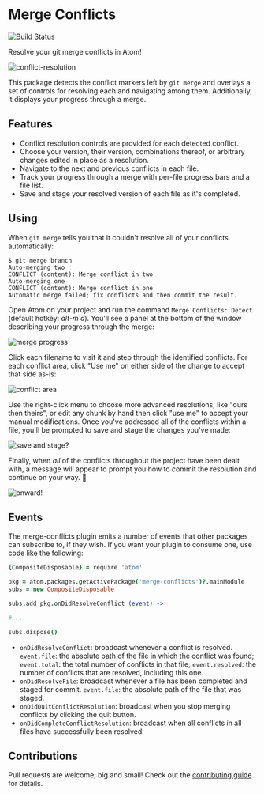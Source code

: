 # Merge Conflicts

[![Build Status](https://travis-ci.org/smashwilson/merge-conflicts.svg?branch=master)](https://travis-ci.org/smashwilson/merge-conflicts)

Resolve your git merge conflicts in Atom!

![conflict-resolution](https://raw.github.com/smashwilson/merge-conflicts/master/docs/conflict-resolution.gif)

This package detects the conflict markers left by `git merge` and overlays a set of controls for resolving each and navigating among them. Additionally, it displays your progress through a merge.

## Features

 * Conflict resolution controls are provided for each detected conflict.
 * Choose your version, their version, combinations thereof, or arbitrary changes edited in place as a resolution.
 * Navigate to the next and previous conflicts in each file.
 * Track your progress through a merge with per-file progress bars and a file list.
 * Save and stage your resolved version of each file as it's completed.

## Using

When `git merge` tells you that it couldn't resolve all of your conflicts automatically:

```
$ git merge branch
Auto-merging two
CONFLICT (content): Merge conflict in two
Auto-merging one
CONFLICT (content): Merge conflict in one
Automatic merge failed; fix conflicts and then commit the result.
```

Open Atom on your project and run the command `Merge Conflicts: Detect` (default hotkey: *alt-m d*). You'll see a panel at the bottom of the window describing your progress through the merge:

![merge progress](https://raw.github.com/smashwilson/merge-conflicts/master/docs/merge-progress.jpg)

Click each filename to visit it and step through the identified conflicts. For each conflict area, click "Use me" on either side of the change to accept that side as-is:

![conflict area](https://raw.github.com/smashwilson/merge-conflicts/master/docs/conflict-area.jpg)

Use the right-click menu to choose more advanced resolutions, like "ours then theirs", or edit any chunk by hand then click "use me" to accept your manual modifications. Once you've addressed all of the conflicts within a file, you'll be prompted to save and stage the changes you've made:

![save and stage?](https://raw.github.com/smashwilson/merge-conflicts/master/docs/were-done-here.jpg)

Finally, when *all* of the conflicts throughout the project have been dealt with, a message will appear to prompt you how to commit the resolution and continue on your way. :tada:

![onward!](https://raw.github.com/smashwilson/merge-conflicts/master/docs/merge-complete.jpg)

## Events

The merge-conflicts plugin emits a number of events that other packages can subscribe to, if they wish. If you want your plugin to consume one, use code like the following:

```coffeescript
{CompositeDisposable} = require 'atom'

pkg = atom.packages.getActivePackage('merge-conflicts')?.mainModule
subs = new CompositeDisposable

subs.add pkg.onDidResolveConflict (event) ->

# ...

subs.dispose()
```

 * `onDidResolveConflict`: broadcast whenever a conflict is resolved. `event.file`: the absolute path of the file in which the conflict was found; `event.total`: the total number of conflicts in that file; `event.resolved`: the number of conflicts that are resolved, including this one.
 * `onDidResolveFile`: broadcast whenever a file has been completed and staged for commit. `event.file`: the absolute path of the file that was staged.
 * `onDidQuitConflictResolution`: broadcast when you stop merging conflicts by clicking the quit button.
 * `onDidCompleteConflictResolution`: broadcast when all conflicts in all files have successfully been resolved.

## Contributions

Pull requests are welcome, big and small! Check out the [contributing guide](./CONTRIBUTING.md) for details.
